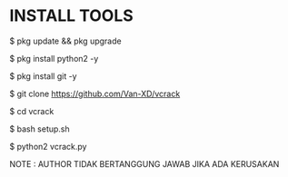 # INSTALL TOOLS

$ pkg update && pkg upgrade 

$ pkg install python2 -y

$ pkg install git -y

$ git clone https://github.com/Van-XD/vcrack

$ cd vcrack

$ bash setup.sh

$ python2 vcrack.py

NOTE : AUTHOR TIDAK BERTANGGUNG JAWAB JIKA ADA KERUSAKAN

